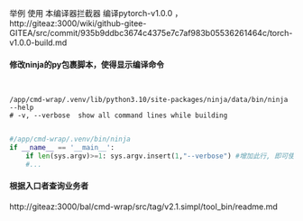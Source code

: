 
举例  使用 本编译器拦截器  编译pytorch-v1.0.0 ， http://giteaz:3000/wiki/github-gitee-GITEA/src/commit/935b9ddbc3674c4375e7c7af983b05536261464c/torch-v1.0.0-build.md




#### 修改ninja的py包裹脚本，使得显示编译命令
```shell


/app/cmd-wrap/.venv/lib/python3.10/site-packages/ninja/data/bin/ninja --help
# -v, --verbose  show all command lines while building


```



```python
#/app/cmd-wrap/.venv/bin/ninja
if __name__ == '__main__':
    if len(sys.argv)>=1: sys.argv.insert(1,"--verbose") #增加此行, 即可使得ninja在编译时显示所用编译命令
    #...
```


####  根据入口者查询业务者


http://giteaz:3000/bal/cmd-wrap/src/tag/v2.1.simpl/tool_bin/readme.md